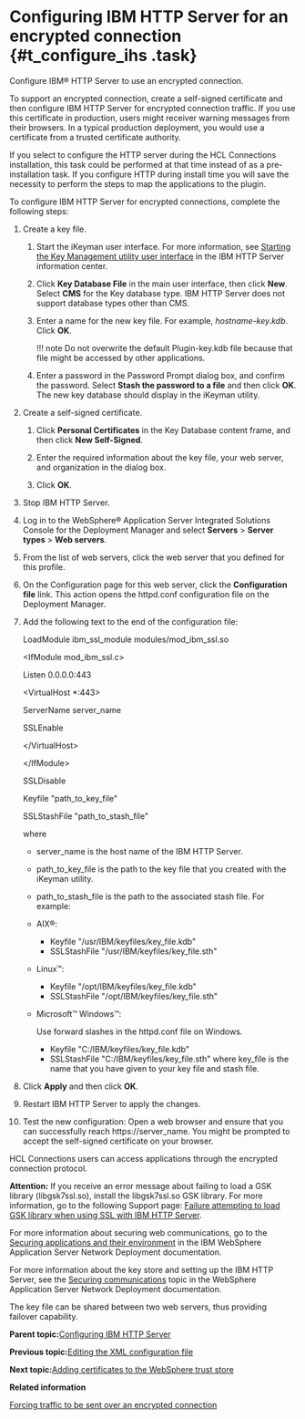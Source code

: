# Configuring IBM HTTP Server for an encrypted connection {#t_configure_ihs .task}

Configure IBM® HTTP Server to use an encrypted connection.

To support an encrypted connection, create a self-signed certificate and then configure IBM HTTP Server for encrypted connection traffic. If you use this certificate in production, users might receiver warning messages from their browsers. In a typical production deployment, you would use a certificate from a trusted certificate authority.

If you select to configure the HTTP server during the HCL Connections installation, this task could be performed at that time instead of as a pre-installation task. If you configure HTTP during install time you will save the necessity to perform the steps to map the applications to the plugin.

To configure IBM HTTP Server for encrypted connections, complete the following steps:

1.  Create a key file.

    1.  Start the iKeyman user interface. For more information, see [Starting the Key Management utility user interface](https://www.ibm.com/docs/was-nd/8.5.5?topic=SSAW57_8.5.5/com.ibm.websphere.ihs.doc/ihs/tihs_keymangui.html) in the IBM HTTP Server information center.

    2.  Click **Key Database File** in the main user interface, then click **New**. Select **CMS** for the Key database type. IBM HTTP Server does not support database types other than CMS.

    3.  Enter a name for the new key file. For example, *hostname-key.kdb*. Click **OK**.

        !!! note
    Do not overwrite the default Plugin-key.kdb file because that file might be accessed by other applications.

    4.  Enter a password in the Password Prompt dialog box, and confirm the password. Select **Stash the password to a file** and then click **OK**. The new key database should display in the iKeyman utility.

2.  Create a self-signed certificate.

    1.  Click **Personal Certificates** in the Key Database content frame, and then click **New Self-Signed**.

    2.  Enter the required information about the key file, your web server, and organization in the dialog box.

    3.  Click **OK**.

3.  Stop IBM HTTP Server.

4.  Log in to the WebSphere® Application Server Integrated Solutions Console for the Deployment Manager and select **Servers** \> **Server types** \> **Web servers**.

5.  From the list of web servers, click the web server that you defined for this profile.

6.  On the Configuration page for this web server, click the **Configuration file** link. This action opens the httpd.conf configuration file on the Deployment Manager.

7.  Add the following text to the end of the configuration file:

    LoadModule ibm\_ssl\_module modules/mod\_ibm\_ssl.so

    <IfModule mod\_ibm\_ssl.c\>

    Listen 0.0.0.0:443

    <VirtualHost \*:443\>

    ServerName server\_name

    SSLEnable

    </VirtualHost\>

    </IfModule\>

    SSLDisable

    Keyfile "path\_to\_key\_file"

    SSLStashFile "path\_to\_stash\_file"

    where

    -   server\_name is the host name of the IBM HTTP Server.
    -   path\_to\_key\_file is the path to the key file that you created with the iKeyman utility.
    -   path\_to\_stash\_file is the path to the associated stash file.
    For example:

    -   AIX®:
        -   Keyfile "/usr/IBM/keyfiles/key\_file.kdb"
        -   SSLStashFile "/usr/IBM/keyfiles/key\_file.sth"
    -   Linux™:
        -   Keyfile "/opt/IBM/keyfiles/key\_file.kdb"
        -   SSLStashFile "/opt/IBM/keyfiles/key\_file.sth"
    -   Microsoft™ Windows™:

        Use forward slashes in the httpd.conf file on Windows.

        -   Keyfile "C:/IBM/keyfiles/key\_file.kdb"
        -   SSLStashFile "C:/IBM/keyfiles/key\_file.sth"
    where key\_file is the name that you have given to your key file and stash file.

8.  Click **Apply** and then click **OK**.

9.  Restart IBM HTTP Server to apply the changes.

10. Test the new configuration: Open a web browser and ensure that you can successfully reach https://server\_name. You might be prompted to accept the self-signed certificate on your browser.


HCL Connections users can access applications through the encrypted connection protocol.

**Attention:** If you receive an error message about failing to load a GSK library \(libgsk7ssl.so\), install the libgsk7ssl.so GSK library. For more information, go to the following Support page: [Failure attempting to load GSK library when using SSL with IBM HTTP Server](https://www-304.ibm.com/support/docview.wss?uid=swg21451021).

For more information about securing web communications, go to the [Securing applications and their environment](https://www.ibm.com/docs/was-nd/8.5.5?topic=855-securing-applications-their-environment) in the IBM WebSphere Application Server Network Deployment documentation.

For more information about the key store and setting up the IBM HTTP Server, see the [Securing communications](https://www.ibm.com/docs/was-nd/8.5.5?topic=security-securing-communications) topic in the WebSphere Application Server Network Deployment documentation.

The key file can be shared between two web servers, thus providing failover capability.

**Parent topic:**[Configuring IBM HTTP Server](../install/c_add_ihs_over.md)

**Previous topic:**[Editing the XML configuration file](../install/t_editing_xml_config_file.md)

**Next topic:**[Adding certificates to the WebSphere trust store](../install/t_exchange_keys_network.md)

**Related information**  


[Forcing traffic to be sent over an encrypted connection](../secure/t_admin_common_forcing_ssl.md)

